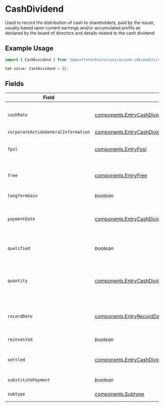 # CashDividend

Used to record the distribution of cash to shareholders, paid by the issuer, usually based upon current earnings and/or accumulated profits as declared by the board of directors and details related to the cash dividend

## Example Usage

```typescript
import { CashDividend } from "@apexfintechsolutions/ascend-sdk/models/components";

let value: CashDividend = {};
```

## Fields

| Field                                                                                                                                                                                                                                                                | Type                                                                                                                                                                                                                                                                 | Required                                                                                                                                                                                                                                                             | Description                                                                                                                                                                                                                                                          | Example                                                                                                                                                                                                                                                              |
| -------------------------------------------------------------------------------------------------------------------------------------------------------------------------------------------------------------------------------------------------------------------- | -------------------------------------------------------------------------------------------------------------------------------------------------------------------------------------------------------------------------------------------------------------------- | -------------------------------------------------------------------------------------------------------------------------------------------------------------------------------------------------------------------------------------------------------------------- | -------------------------------------------------------------------------------------------------------------------------------------------------------------------------------------------------------------------------------------------------------------------- | -------------------------------------------------------------------------------------------------------------------------------------------------------------------------------------------------------------------------------------------------------------------- |
| `cashRate`                                                                                                                                                                                                                                                           | [components.EntryCashDividendCashRate](../../models/components/entrycashdividendcashrate.md)                                                                                                                                                                         | :heavy_minus_sign:                                                                                                                                                                                                                                                   | The rate (raw value, not a percentage, example: 50% will be .5 in this field) at which cash will be disbursed to the shareholder                                                                                                                                     | {<br/>"value": "0.25"<br/>}                                                                                                                                                                                                                                          |
| `corporateActionGeneralInformation`                                                                                                                                                                                                                                  | [components.EntryCashDividendCorporateActionGeneralInformation](../../models/components/entrycashdividendcorporateactiongeneralinformation.md)                                                                                                                       | :heavy_minus_sign:                                                                                                                                                                                                                                                   | Common fields for corporate actions                                                                                                                                                                                                                                  |                                                                                                                                                                                                                                                                      |
| `fpsl`                                                                                                                                                                                                                                                               | [components.EntryFpsl](../../models/components/entryfpsl.md)                                                                                                                                                                                                         | :heavy_minus_sign:                                                                                                                                                                                                                                                   | Corresponds to the raw bucket value that denotes a position is allocated to the "fpsl" memo location                                                                                                                                                                 | {<br/>"value": "0.25"<br/>}                                                                                                                                                                                                                                          |
| `free`                                                                                                                                                                                                                                                               | [components.EntryFree](../../models/components/entryfree.md)                                                                                                                                                                                                         | :heavy_minus_sign:                                                                                                                                                                                                                                                   | Corresponds to the raw bucket value that denotes a position is allocated to the "free" memo location                                                                                                                                                                 | {<br/>"value": "0.25"<br/>}                                                                                                                                                                                                                                          |
| `longTermGain`                                                                                                                                                                                                                                                       | *boolean*                                                                                                                                                                                                                                                            | :heavy_minus_sign:                                                                                                                                                                                                                                                   | Corresponds to corporateactions.announcement.capital_gains                                                                                                                                                                                                           | false                                                                                                                                                                                                                                                                |
| `paymentDate`                                                                                                                                                                                                                                                        | [components.EntryCashDividendPaymentDate](../../models/components/entrycashdividendpaymentdate.md)                                                                                                                                                                   | :heavy_minus_sign:                                                                                                                                                                                                                                                   | The anticipated payment date at the depository                                                                                                                                                                                                                       | {<br/>"day": 14,<br/>"month": 5,<br/>"year": 2024<br/>}                                                                                                                                                                                                              |
| `qualified`                                                                                                                                                                                                                                                          | *boolean*                                                                                                                                                                                                                                                            | :heavy_minus_sign:                                                                                                                                                                                                                                                   | Identifies whether dividend income is potentially qualified for the lower maximum individual federal tax rate under the Jobs and Growth Tax Relief Reconciliation Act of 2003                                                                                        | false                                                                                                                                                                                                                                                                |
| `quantity`                                                                                                                                                                                                                                                           | [components.EntryCashDividendQuantity](../../models/components/entrycashdividendquantity.md)                                                                                                                                                                         | :heavy_minus_sign:                                                                                                                                                                                                                                                   | When ex-date occurs before the record date, quantity will equal the settled date position balance on the position date of the event When ex-date occurs after the record date, quantity will equal the trade date position balance on the position date of the event | {<br/>"value": "0.25"<br/>}                                                                                                                                                                                                                                          |
| `recordDate`                                                                                                                                                                                                                                                         | [components.EntryRecordDate](../../models/components/entryrecorddate.md)                                                                                                                                                                                             | :heavy_minus_sign:                                                                                                                                                                                                                                                   | The date on which positions are recorded in order to calculate entitlement                                                                                                                                                                                           | {<br/>"day": 14,<br/>"month": 5,<br/>"year": 2024<br/>}                                                                                                                                                                                                              |
| `reinvested`                                                                                                                                                                                                                                                         | *boolean*                                                                                                                                                                                                                                                            | :heavy_minus_sign:                                                                                                                                                                                                                                                   | Indicates whether the cash dividend was reinvested                                                                                                                                                                                                                   | false                                                                                                                                                                                                                                                                |
| `settled`                                                                                                                                                                                                                                                            | [components.EntryCashDividendSettled](../../models/components/entrycashdividendsettled.md)                                                                                                                                                                           | :heavy_minus_sign:                                                                                                                                                                                                                                                   | Corresponds to the position's settled quantity                                                                                                                                                                                                                       | {<br/>"value": "0.25"<br/>}                                                                                                                                                                                                                                          |
| `substitutePayment`                                                                                                                                                                                                                                                  | *boolean*                                                                                                                                                                                                                                                            | :heavy_minus_sign:                                                                                                                                                                                                                                                   | Indicates whether the corporate action event is a substitute payment                                                                                                                                                                                                 | false                                                                                                                                                                                                                                                                |
| `subtype`                                                                                                                                                                                                                                                            | [components.Subtype](../../models/components/subtype.md)                                                                                                                                                                                                             | :heavy_minus_sign:                                                                                                                                                                                                                                                   | Corresponds to the subtype of corporaction type                                                                                                                                                                                                                      | LIQUIDATION                                                                                                                                                                                                                                                          |